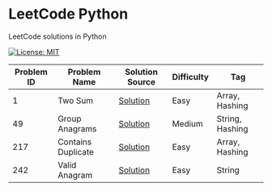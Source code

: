# LeetCode Python

LeetCode solutions in Python

[![License: MIT](https://img.shields.io/badge/License-MIT-yellow.svg)](https://github.com/anirudhology/leetcode-python/blob/main/LICENSE)

| Problem ID | Problem Name       | Solution Source                                  | Difficulty | Tag             |
|------------|--------------------|--------------------------------------------------|------------|-----------------|
| 1          | Two Sum            | [Solution](problems/array/two_sum.py)            | Easy       | Array, Hashing  |
| 49         | Group Anagrams     | [Solution](problems/string/group_anagrams.py)    | Medium     | String, Hashing |
| 217        | Contains Duplicate | [Solution](problems/array/contains_duplicate.py) | Easy       | Array, Hashing  |
| 242        | Valid Anagram      | [Solution](problems/string/valid_anagram.py)     | Easy       | String          |